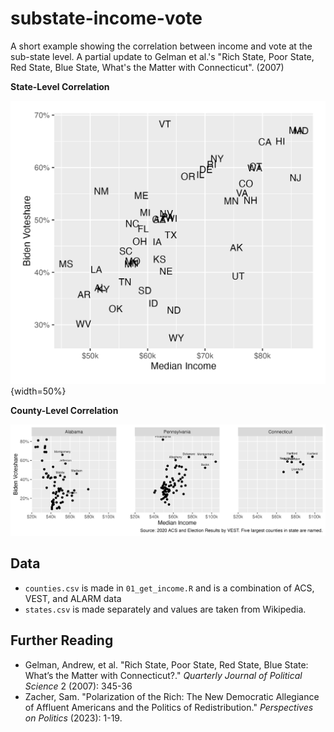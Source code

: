 
# substate-income-vote

<!-- badges: start -->
<!-- badges: end -->

A short example showing the correlation between income and vote at the sub-state level. A partial update to Gelman et al.'s "Rich State, Poor State, Red State, Blue State, What's the Matter with Connecticut". (2007)

**State-Level Correlation**

![ ](figures/states.png){width=50%}


**County-Level Correlation**

![](figures/substate.png)


## Data

- `counties.csv` is made in `01_get_income.R` and is a combination of ACS, VEST, and ALARM data
- `states.csv` is made separately and values are taken from Wikipedia.


## Further Reading

- Gelman, Andrew, et al. "Rich State, Poor State, Red State, Blue State: What’s the Matter with Connecticut?." _Quarterly Journal of Political Science_ 2 (2007): 345-36  
- Zacher, Sam. "Polarization of the Rich: The New Democratic Allegiance of Affluent Americans and the Politics of Redistribution." _Perspectives on Politics_ (2023): 1-19.
